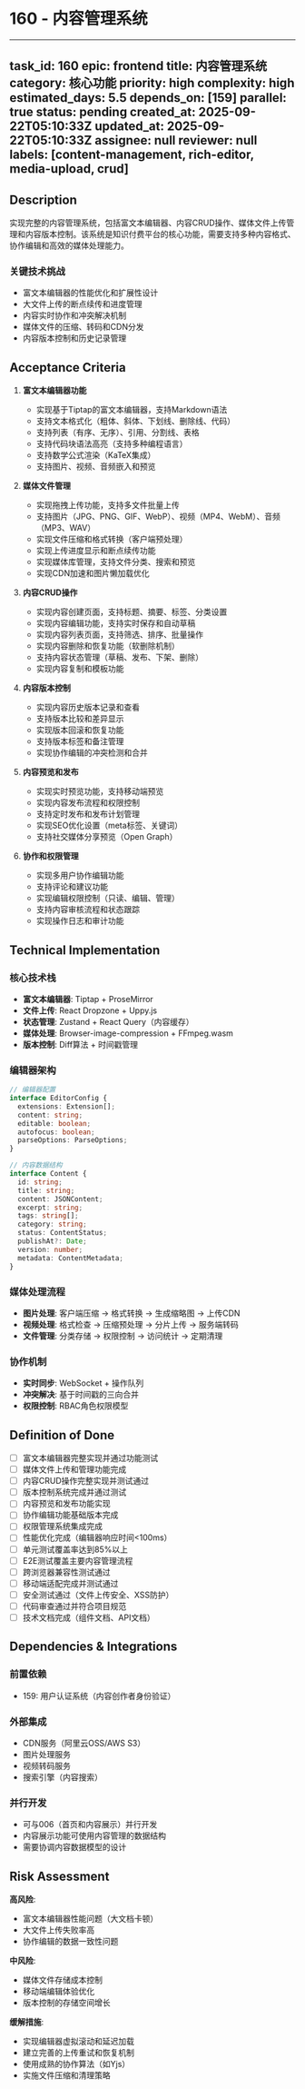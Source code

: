 # 160 - 内容管理系统

---
task_id: 160
epic: frontend
title: 内容管理系统
category: 核心功能
priority: high
complexity: high
estimated_days: 5.5
depends_on: [159]
parallel: true
status: pending
created_at: 2025-09-22T05:10:33Z
updated_at: 2025-09-22T05:10:33Z
assignee: null
reviewer: null
labels: [content-management, rich-editor, media-upload, crud]
---

## Description

实现完整的内容管理系统，包括富文本编辑器、内容CRUD操作、媒体文件上传管理和内容版本控制。该系统是知识付费平台的核心功能，需要支持多种内容格式、协作编辑和高效的媒体处理能力。

### 关键技术挑战
- 富文本编辑器的性能优化和扩展性设计
- 大文件上传的断点续传和进度管理
- 内容实时协作和冲突解决机制
- 媒体文件的压缩、转码和CDN分发
- 内容版本控制和历史记录管理

## Acceptance Criteria

1. **富文本编辑器功能**
   - 实现基于Tiptap的富文本编辑器，支持Markdown语法
   - 支持文本格式化（粗体、斜体、下划线、删除线、代码）
   - 支持列表（有序、无序）、引用、分割线、表格
   - 支持代码块语法高亮（支持多种编程语言）
   - 支持数学公式渲染（KaTeX集成）
   - 支持图片、视频、音频嵌入和预览

2. **媒体文件管理**
   - 实现拖拽上传功能，支持多文件批量上传
   - 支持图片（JPG、PNG、GIF、WebP）、视频（MP4、WebM）、音频（MP3、WAV）
   - 实现文件压缩和格式转换（客户端预处理）
   - 实现上传进度显示和断点续传功能
   - 实现媒体库管理，支持文件分类、搜索和预览
   - 实现CDN加速和图片懒加载优化

3. **内容CRUD操作**
   - 实现内容创建页面，支持标题、摘要、标签、分类设置
   - 实现内容编辑功能，支持实时保存和自动草稿
   - 实现内容列表页面，支持筛选、排序、批量操作
   - 实现内容删除和恢复功能（软删除机制）
   - 支持内容状态管理（草稿、发布、下架、删除）
   - 实现内容复制和模板功能

4. **内容版本控制**
   - 实现内容历史版本记录和查看
   - 支持版本比较和差异显示
   - 实现版本回滚和恢复功能
   - 支持版本标签和备注管理
   - 实现协作编辑的冲突检测和合并

5. **内容预览和发布**
   - 实现实时预览功能，支持移动端预览
   - 实现内容发布流程和权限控制
   - 支持定时发布和发布计划管理
   - 实现SEO优化设置（meta标签、关键词）
   - 支持社交媒体分享预览（Open Graph）

6. **协作和权限管理**
   - 实现多用户协作编辑功能
   - 支持评论和建议功能
   - 实现编辑权限控制（只读、编辑、管理）
   - 支持内容审核流程和状态跟踪
   - 实现操作日志和审计功能

## Technical Implementation

### 核心技术栈
- **富文本编辑器**: Tiptap + ProseMirror
- **文件上传**: React Dropzone + Uppy.js
- **状态管理**: Zustand + React Query（内容缓存）
- **媒体处理**: Browser-image-compression + FFmpeg.wasm
- **版本控制**: Diff算法 + 时间戳管理

### 编辑器架构
```typescript
// 编辑器配置
interface EditorConfig {
  extensions: Extension[];
  content: string;
  editable: boolean;
  autofocus: boolean;
  parseOptions: ParseOptions;
}

// 内容数据结构
interface Content {
  id: string;
  title: string;
  content: JSONContent;
  excerpt: string;
  tags: string[];
  category: string;
  status: ContentStatus;
  publishAt?: Date;
  version: number;
  metadata: ContentMetadata;
}
```

### 媒体处理流程
- **图片处理**: 客户端压缩 → 格式转换 → 生成缩略图 → 上传CDN
- **视频处理**: 格式检查 → 压缩预处理 → 分片上传 → 服务端转码
- **文件管理**: 分类存储 → 权限控制 → 访问统计 → 定期清理

### 协作机制
- **实时同步**: WebSocket + 操作队列
- **冲突解决**: 基于时间戳的三向合并
- **权限控制**: RBAC角色权限模型

## Definition of Done

- [ ] 富文本编辑器完整实现并通过功能测试
- [ ] 媒体文件上传和管理功能完成
- [ ] 内容CRUD操作完整实现并测试通过
- [ ] 版本控制系统完成并通过测试
- [ ] 内容预览和发布功能实现
- [ ] 协作编辑功能基础版本完成
- [ ] 权限管理系统集成完成
- [ ] 性能优化完成（编辑器响应时间<100ms）
- [ ] 单元测试覆盖率达到85%以上
- [ ] E2E测试覆盖主要内容管理流程
- [ ] 跨浏览器兼容性测试通过
- [ ] 移动端适配完成并测试通过
- [ ] 安全测试通过（文件上传安全、XSS防护）
- [ ] 代码审查通过并符合项目规范
- [ ] 技术文档完成（组件文档、API文档）

## Dependencies & Integrations

### 前置依赖
- 159: 用户认证系统（内容创作者身份验证）

### 外部集成
- CDN服务（阿里云OSS/AWS S3）
- 图片处理服务
- 视频转码服务
- 搜索引擎（内容搜索）

### 并行开发
- 可与006（首页和内容展示）并行开发
- 内容展示功能可使用内容管理的数据结构
- 需要协调内容数据模型的设计

## Risk Assessment

**高风险**:
- 富文本编辑器性能问题（大文档卡顿）
- 大文件上传失败率高
- 协作编辑的数据一致性问题

**中风险**:
- 媒体文件存储成本控制
- 移动端编辑体验优化
- 版本控制的存储空间增长

**缓解措施**:
- 实现编辑器虚拟滚动和延迟加载
- 建立完善的上传重试和恢复机制
- 使用成熟的协作算法（如Yjs）
- 实施文件压缩和清理策略
